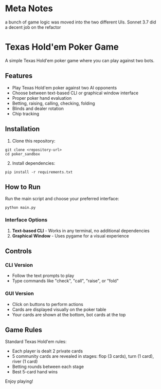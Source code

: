 # Meta Notes
a bunch of game logic was moved into the two different UIs. Sonnet 3.7 did a decent job on the refactor

# Texas Hold'em Poker Game

A simple Texas Hold'em poker game where you can play against two bots.

## Features

- Play Texas Hold'em poker against two AI opponents
- Choose between text-based CLI or graphical window interface
- Proper poker hand evaluation
- Betting, raising, calling, checking, folding
- Blinds and dealer rotation
- Chip tracking

## Installation

1. Clone this repository:
```
git clone <repository-url>
cd poker_sandbox
```

2. Install dependencies:
```
pip install -r requirements.txt
```

## How to Run

Run the main script and choose your preferred interface:

```
python main.py
```

### Interface Options

1. **Text-based CLI** - Works in any terminal, no additional dependencies
2. **Graphical Window** - Uses pygame for a visual experience

## Controls

### CLI Version
- Follow the text prompts to play
- Type commands like "check", "call", "raise", or "fold"

### GUI Version
- Click on buttons to perform actions
- Cards are displayed visually on the poker table
- Your cards are shown at the bottom, bot cards at the top

## Game Rules

Standard Texas Hold'em rules:
- Each player is dealt 2 private cards
- 5 community cards are revealed in stages: flop (3 cards), turn (1 card), river (1 card)
- Betting rounds between each stage
- Best 5-card hand wins

Enjoy playing!
